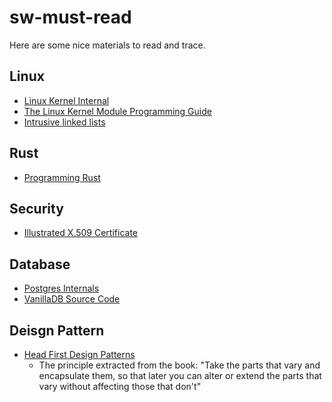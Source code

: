 # sw-must-read
Here are some nice materials to read and trace.

## Linux
- [Linux Kernel Internal](http://wiki.csie.ncku.edu.tw/linux/schedule)
- [The Linux Kernel Module Programming Guide](https://sysprog21.github.io/lkmpg/)
- [Intrusive linked lists](https://www.data-structures-in-practice.com/intrusive-linked-lists/)

## Rust
- [Programming Rust](https://www.oreilly.com/library/view/programming-rust-2nd/9781492052586/)

## Security
- [Illustrated X.509 Certificate](https://darutk.medium.com/illustrated-x-509-certificate-84aece2c5c2e)

## Database
- [Postgres Internals](https://www.postgresql.org/docs/current/internals.html)
- [VanillaDB Source Code](https://github.com/vanilladb)

## Deisgn Pattern
- [Head First Design Patterns](https://www.google.com/search?q=head+first+design+patterns%252C+2nd+edition)
  - The principle extracted from the book: "Take the parts that vary and encapsulate them, so that later you can alter or extend the parts that vary without affecting those that don't"
